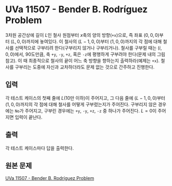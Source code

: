 # UVa 11507 - Bender B. Rodríguez Problem

3차원 공간상에 길이 $L$인 철사 원점부터 $x$축의 양의 방향(`+x`)으로, 즉 좌표 $(0, 0, 0)$부터 $(L, 0, 0)$까지에 놓여있다. 이 철사의 $(L-1, 0, 0)$부터 $(1, 0, 0)$까지의 각 점에 대해 철사를 선택적으로 구부리려 한다(구부리지 않거나 구부리거나). 철사를 구부릴 때는 $(i, 0, 0)$에서, 90도만큼, 축 `+y`, `-y`, `+z`, 혹은 `-z`에 평행하게 구부려야 한다(문제 내의 그림 참고). 이 때 최종적으로 철사의 끝이 어느 축 방향을 향하는지 출력하라(예제는 `+x`). 철사를 구부리는 도중에 자신과 교차하더라도 문제 없는 것으로 간주하고 진행한다.

## 입력

각 테스트 케이스의 첫째 줄에 $L$(10만 이하)이 주어지고, 그 다음 줄에 $(L-1, 0, 0)$부터 $(1, 0, 0)$까지의 각 점에 대해 철사를 어떻게 구부렸는지가 주어진다. 구부리지 않은 경우에는 `No`가 주어지고, 구부린 경우에는 `+y`, `-y`, `+z`, `-z` 중 하나가 주어진다. $L = 0$이 주어지면 입력이 끝난다.

## 출력

각 테스트 케이스마다 답을 출력한다.

## 원본 문제

[UVa 11507 - Bender B. Rodríguez Problem](https://uva.onlinejudge.org/index.php?option=com_onlinejudge&Itemid=8&page=show_problem&problem=2502)
